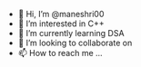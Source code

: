 - 👋 Hi, I’m @maneshri00
- 👀 I’m interested in C++
- 🌱 I’m currently learning DSA
- 💞️ I’m looking to collaborate on 
- 📫 How to reach me ...

<!---
maneshri00/maneshri00 is a ✨ special ✨ repository because its `README.md` (this file) appears on your GitHub profile.
You can click the Preview link to take a look at your changes.
--->
